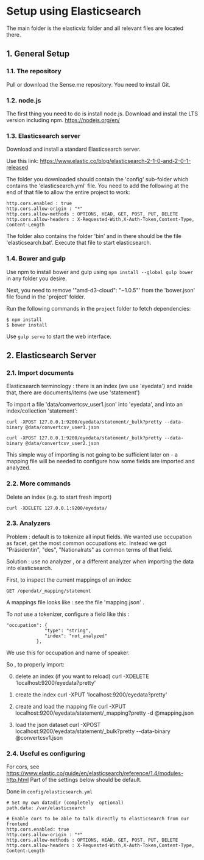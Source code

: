 
# Setup using Elasticsearch

The main folder is the elasticviz folder and all relevant files are located there.

## 1. General Setup

### 1.1. The repository

Pull or download the Sense.me repository.
You need to install Git.

### 1.2. node.js

The first thing you need to do is install node.js.
Download and install the LTS version including npm.
https://nodejs.org/en/

### 1.3. Elasticsearch server

Download and install a standard Elasticsearch server.

Use this link: https://www.elastic.co/blog/elasticsearch-2-1-0-and-2-0-1-released

The folder you downloaded should contain the 'config' sub-folder which contains the 'elasticsearch.yml' file.
You need to add the following at the end of that file to allow the entire project to work:

    http.cors.enabled : true
    http.cors.allow-origin : "*"
    http.cors.allow-methods : OPTIONS, HEAD, GET, POST, PUT, DELETE
    http.cors.allow-headers : X-Requested-With,X-Auth-Token,Content-Type, Content-Length

The folder also contains the folder 'bin' and in there should be the file 'elasticsearch.bat'.
Execute that file to start elasticsearch.

### 1.4. Bower and gulp

Use npm to install bower and gulp using `npm install --global gulp bower` in any folder you desire.

Next, you need to remove '"amd-d3-cloud": "~1.0.5"' from the 'bower.json' file found in the 'project' folder.

Run the following commands in the `project` folder to fetch dependencies:

    $ npm install
    $ bower install

Use `gulp serve` to start the web interface.

## 2. Elasticsearch Server

### 2.1. Import documents

Elasticsearch terminology : there is an index (we use 'eyedata') and inside
that, there are documents/items (we use 'statement')


To import a file 'data/convertcsv_user1.json' into 'eyedata', and into an
index/collection 'statement':

    curl -XPOST 127.0.0.1:9200/eyedata/statement/_bulk?pretty --data-binary @data/convertcsv_user1.json

    curl -XPOST 127.0.0.1:9200/eyedata/statement/_bulk?pretty --data-binary @data/convertcsv_user2.json

This simple way of importing is not going to be sufficient later on - a mapping file will
be needed to configure how some fields are imported and analyzed.

### 2.2. More commands

Delete an index (e.g. to start fresh import)

    curl -XDELETE 127.0.0.1:9200/eyedata/


### 2.3. Analyzers

Problem : default is to tokenize all input fields.
We wanted use occupation as facet, get the most common occupations etc.
Instead we got "Präsidentin", "des", "Nationalrats" as common terms of that
field.

Solution : use no analyzer , or a different analyzer when importing the
data into elasticsearch.

First, to inspect the current mappings of an index:

    GET /opendat/_mapping/statement

A mappings file looks like : see the file 'mapping.json' .

To *not* use a tokenizer, configure a field like this :

    "occupation": {
                  "type": "string",
                  "index": "not_analyzed"
               },

We use this for occupation and name of speaker.

So , to properly import:

0) delete an index (if you want to reload)
curl -XDELETE 'localhost:9200/eyedata?pretty'

1) create the index
curl -XPUT 'localhost:9200/eyedata?pretty'

2) create and load the mapping file
curl -XPUT localhost:9200/eyedata/statement/_mapping?pretty -d @mapping.json

3) load the json dataset
curl -XPOST localhost:9200/eyedata/statement/_bulk?pretty --data-binary @convertcsv1.json



### 2.4. Useful es configuring

For cors, see https://www.elastic.co/guide/en/elasticsearch/reference/1.4/modules-http.html
Part of the settings below should be default.


Done in `config/elasticsearch.yml`

    # Set my own datadir (completely  optional)
    path.data: /var/elasticsearch

    # Enable cors to be able to talk directly to elasticsearch from our frontend
    http.cors.enabled: true
    http.cors.allow-origin : "*"
    http.cors.allow-methods : OPTIONS, HEAD, GET, POST, PUT, DELETE
    http.cors.allow-headers : X-Requested-With,X-Auth-Token,Content-Type, Content-Length